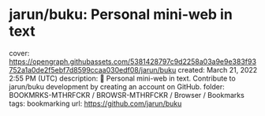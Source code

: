 # jarun/buku: Personal mini-web in text

cover: https://opengraph.githubassets.com/5381428797c9d2258a03a9e9e383f93752a1a0de2f5ebf7d8599ccaa030edf08/jarun/buku
created: March 21, 2022 2:55 PM (UTC)
description: :bookmark: Personal mini-web in text. Contribute to jarun/buku development by creating an account on GitHub.
folder: BOOKMRKS-MTHRFCKR / BROWSR-MTHRFCKR / Browser / Bookmarks
tags: bookmarking
url: https://github.com/jarun/buku